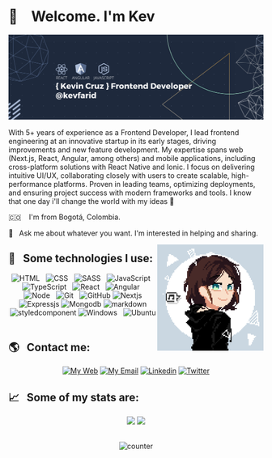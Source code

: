 # 👋 &nbsp;&nbsp; Welcome. I'm Kev

![banner](./imgs/banner.png)

With 5+ years of experience as a Frontend Developer, I lead frontend engineering at an innovative startup in its early stages, driving improvements and new feature development. My expertise spans web (Next.js, React, Angular, among others) and mobile applications, including cross-platform solutions with React Native and Ionic. I focus on delivering intuitive UI/UX, collaborating closely with users to create scalable, high-performance platforms. Proven in leading teams, optimizing deployments, and ensuring project success with modern frameworks and tools. I know that one day i'll change the world with my ideas 🖤

<!-- 🔭 &nbsp;&nbsp;&nbsp;I’m currently working at <a href="">/a> with Frontend Engineer  -->

🇨🇴 &nbsp;&nbsp;&nbsp;I'm from Bogotá, Colombia.

💬 &nbsp;&nbsp;Ask me about whatever you want. I'm interested in helping and sharing.

<!-- 📫 How to reach me:

&nbsp; &nbsp;  &nbsp; [![Linkedin](https://i.stack.imgur.com/gVE0j.png) LinkedIn](https://www.linkedin.com/in/kevfarid/) -->

<img alt="avatar" src="./imgs/avatar.png" align="right" width="210"/>

## 🎯 &nbsp;&nbsp;Some technologies I use:

<p align="center">
  <img src="https://img.shields.io/badge/HTML5-E34F26?style=for-the-badge&logo=html5&logoColor=white" alt="HTML" />&nbsp;&nbsp;
  <img src="https://img.shields.io/badge/CSS3-1572B6?style=for-the-badge&logo=css3&logoColor=white" alt="CSS" />&nbsp;&nbsp;
  <img src="https://img.shields.io/badge/Sass-CC6699?style=for-the-badge&logo=sass&logoColor=white" alt="SASS" />&nbsp;&nbsp;
  <img src="https://img.shields.io/badge/JavaScript-323330?style=for-the-badge&logo=javascript&logoColor=F7DF1E" alt="JavaScript" />&nbsp;&nbsp;
  <img src="https://img.shields.io/badge/TypeScript-007ACC?style=for-the-badge&logo=typescript&logoColor=white" alt="TypeScript" />&nbsp;&nbsp;
  <img src="https://img.shields.io/badge/React-20232A?style=for-the-badge&logo=react&logoColor=61DAFB" alt="React" />&nbsp;&nbsp;
  <img src="https://img.shields.io/badge/Angular-DD0031?style=for-the-badge&logo=angular&logoColor=white" alt="Angular" />&nbsp;&nbsp;
  <img src="https://img.shields.io/badge/Node.js-43853D?style=for-the-badge&logo=node.js&logoColor=white" alt="Node" />&nbsp;&nbsp;
  <img src="https://img.shields.io/badge/Git-F05032?style=for-the-badge&logo=git&logoColor=white" alt="Git" />&nbsp;&nbsp;
  <img src="https://img.shields.io/badge/github%20-%23000.svg?&style=for-the-badge&logo=github&logoColor=white" alt="GitHub" />
  <img src="https://img.shields.io/badge/Next-black?style=for-the-badge&logo=next.js&logoColor=white" alt="Nextjs" />
  <img src="https://img.shields.io/badge/express.js-%23404d59.svg?style=for-the-badge&logo=express&logoColor=%2361DAFB" alt="Expressjs"/>
  <img src="https://img.shields.io/badge/MongoDB-%234ea94b.svg?style=for-the-badge&logo=mongodb&logoColor=white" alt="Mongodb" />
  <img src="https://img.shields.io/badge/markdown-%23000000.svg?style=for-the-badge&logo=markdown&logoColor=white" alt="markdown" />
  <img src="https://img.shields.io/badge/styled--components-DB7093?style=for-the-badge&logo=styled-components&logoColor=white" alt="styledcomponent" />
  <img src="https://img.shields.io/badge/Windows-0078D6?style=for-the-badge&logo=windows&logoColor=white" alt="Windows" />&nbsp;&nbsp;
  <img src="https://img.shields.io/badge/Ubuntu-E95420?style=for-the-badge&logo=ubuntu&logoColor=white" alt="Ubuntu" />&nbsp;&nbsp;
</p>

## 🌎 &nbsp;&nbsp;Contact me:
<p align='center'>
  <a href="https://www.kevfarid.dev/"><img src="https://img.shields.io/badge/-MY%20WEB-55688a?style=for-the-badge&logo=Next.js" alt="My Web"/></a>
  <a href="mailto:kevfaridc@gmail.com"><img src="https://img.shields.io/badge/kevfaridc%40gmail.com-1f2a3d?style=for-the-badge&logo=Mail.Ru" alt="My Email"/></a>
  <a href="https://www.linkedin.com/in/kevfarid/"><img src="https://img.shields.io/badge/LinkedIn-0077B5?style=for-the-badge&logo=linkedin&logoColor=white" alt="Linkedin"/></a>
  <a href="https://twitter.com/KevFarid_"><img src="https://img.shields.io/badge/Twitter-1DA1F2?style=for-the-badge&logo=twitter&logoColor=white" alt="Twitter"/></a>
</ p>

## 📈 &nbsp;&nbsp;Some of my stats are:

<p align='center'>
  <img height="160em" src="https://github-readme-stats.vercel.app/api?username=kevfarid&theme=tokyonight&show_icons=true&hide=contribs" />
  <img height="160em" src="https://github-readme-stats.vercel.app/api/top-langs/?username=kevfarid&theme=tokyonight&layout=compact" />
</p>
</br>
<div align='center'>
  <img src="https://komarev.com/ghpvc/?username=kevfarid&style=for-the-badge" alt="counter"/>
</div>

<!--
**KevFarid/KevFarid** is a ✨ _special_ ✨ repository because its `README.md` () appears on your GitHub profile.

Here are some ideas to get you started:

- 🔭 I’m currently working on ...
- 🌱 I’m currently learning ...
- 👯 I’m looking to collaborate on ...
- 🤔 I’m looking for help with ...
- 💬 Ask me about ...
- 📫 How to reach me: ...
- 😄 Pronouns: ...
- ⚡ Fun fact: ...
-->
